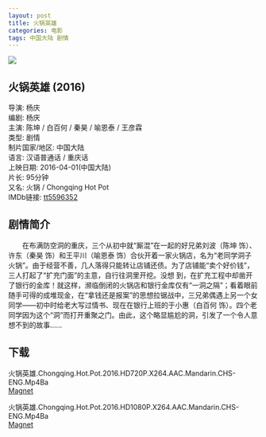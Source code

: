 ```yaml
---
layout: post
title: 火锅英雄
categories: 电影
tags: 中国大陆 剧情
---
```


[![](https://img.alicdn.com/imgextra/i1/95463933/TB2rtaDap5N.eBjSZFKXXX_QVXa_!!95463933.jpg_310x310.jpg)](https://img.alicdn.com/imgextra/i1/95463933/TB2rtaDap5N.eBjSZFKXXX_QVXa_!!95463933.jpg)

## 火锅英雄 (2016)
导演: 杨庆  
编剧: 杨庆  
主演: 陈坤 / 白百何 / 秦昊 / 喻恩泰 / 王彦霖  
类型: 剧情  
制片国家/地区: 中国大陆  
语言: 汉语普通话 / 重庆话  
上映日期: 2016-04-01(中国大陆)  
片长: 95分钟  
又名: 火锅 / Chongqing Hot Pot  
IMDb链接: [tt5596352](http://www.imdb.com/title/tt5596352)

## 剧情简介
　　在布满防空洞的重庆，三个从初中就“厮混”在一起的好兄弟刘波（陈坤 饰）、许东（秦昊 饰）和王平川（喻恩泰 饰）合伙开着一家火锅店，名为“老同学洞子火锅”。由于经营不善，几人落得只能转让店铺还债。为了店铺能“卖个好价钱”，三人打起了“扩充门面”的主意，自行往洞里开挖。没想 到，在扩充工程中却凿开了银行的金库！就这样，濒临倒闭的火锅店和银行金库仅有“一洞之隔”；看着眼前随手可得的成堆现金，在“拿钱还是报案”的思想拉锯战中，三兄弟偶遇上另一个女同学——初中时给老大写过情书、现在在银行上班的于小惠（白百何 饰）。四个老同学因为这个“洞”而打开重聚之门。由此，这个略显尴尬的洞，引发了一个令人意想不到的故事……

## 下载
火锅英雄.Chongqing.Hot.Pot.2016.HD720P.X264.AAC.Mandarin.CHS-ENG.Mp4Ba  
[Magnet](magnet:?xt=urn:btih:9fdb61497da07c5ca3585821ebe65e7c93b47df0&tr=http://bt.mp4ba.com:2710/announce)

火锅英雄.Chongqing.Hot.Pot.2016.HD1080P.X264.AAC.Mandarin.CHS-ENG.Mp4Ba  
[Magnet](magnet:?xt=urn:btih:70c6631895becec7febc4ae5a873f11ce78d55cf&tr=http://bt.mp4ba.com:2710/announce)
